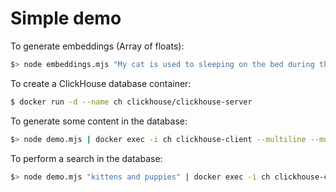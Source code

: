 # Simple demo

To generate embeddings (Array of floats):

```sh
$> node embeddings.mjs "My cat is used to sleeping on the bed during the day."
```

To create a ClickHouse database container:

```sh
$ docker run -d --name ch clickhouse/clickhouse-server
```

To generate some content in the database:

```sh
$> node demo.mjs | docker exec -i ch clickhouse-client --multiline --multiquery
```

To perform a search in the database:

```sh
$> node demo.mjs "kittens and puppies" | docker exec -i ch clickhouse-client --multiline --multiquery
```
